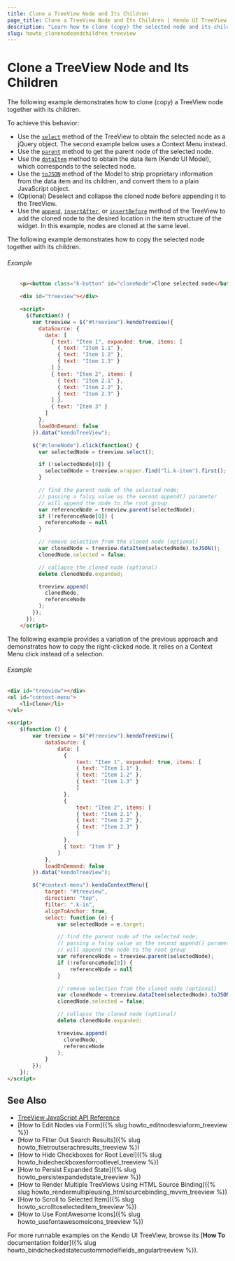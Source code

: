 ```yaml
---
title: Clone a TreeView Node and Its Children
page_title: Clone a TreeView Node and Its Children | Kendo UI TreeView
description: "Learn how to clone (copy) the selected node and its children in a Kendo UI TreeView."
slug: howto_clonenodeandchildren_treeview
---
```


# Clone a TreeView Node and Its Children

The following example demonstrates how to clone (copy) a TreeView node together with its children.

To achieve this behavior:
* Use the [`select`](/api/javascript/ui/treeview#methods-select) method of the TreeView to obtain the selected node as a jQuery object. The second example below uses a Context Menu instead.
* Use the [`parent`](/api/javascript/ui/treeview#methods-parent) method to get the parent node of the selected node.
* Use the [`dataItem`](/api/javascript/ui/treeview#methods-dataItem) method to obtain the data item (Kendo UI Model), which corresponds to the selected node.
* Use the [`toJSON`](/api/javascript/data/model#methods-toJSON) method of the Model to strip proprietary information from the data item and its children, and convert them to a plain JavaScript object.
* (Optional) Deselect and collapse the cloned node before appending it to the TreeView.
* Use the [`append`](/api/javascript/ui/treeview#methods-append), [`insertAfter`](/api/javascript/ui/treeview#methods-insertAfter), or [`insertBefore`](/api/javascript/ui/treeview#methods-insertBefore) method of the TreeView to add the cloned node to the desired location in the item structure of the widget. In this example, nodes are cloned at the same level.

The following example demonstrates how to copy the selected node together with its children.

###### Example

```html
    <p><button class="k-button" id="cloneNode">Clone selected node</button></p>

    <div id="treeview"></div>

    <script>
      $(function() {
        var treeview = $("#treeview").kendoTreeView({
          dataSource: {
            data: [
              { text: "Item 1", expanded: true, items: [
                { text: "Item 1.1" },
                { text: "Item 1.2" },
                { text: "Item 1.3" }
              ] },
              { text: "Item 2", items: [
                { text: "Item 2.1" },
                { text: "Item 2.2" },
                { text: "Item 2.3" }
              ] },
              { text: "Item 3" }
            ]
          },
          loadOnDemand: false
        }).data("kendoTreeView");

        $("#cloneNode").click(function() {
          var selectedNode = treeview.select();

          if (!selectedNode[0]) {
            selectedNode = treeview.wrapper.find("li.k-item").first();
          }

          // find the parent node of the selected node;
          // passing a falsy value as the second append() parameter
          // will append the node to the root group
          var referenceNode = treeview.parent(selectedNode);
          if (!referenceNode[0]) {
            referenceNode = null
          }

          // remove selection from the cloned node (optional)
          var clonedNode = treeview.dataItem(selectedNode).toJSON();
          clonedNode.selected = false;

          // collapse the cloned node (optional)
          delete clonedNode.expanded;

          treeview.append(
            clonedNode,
            referenceNode
          );
        });
      });
    </script>
```

The following example provides a variation of the previous approach and demonstrates how to copy the right-clicked node. It relies on a Context Menu click instead of a selection.

###### Example

```html
<div id="treeview"></div>
<ul id="context-menu">
    <li>Clone</li>
</ul>

<script>
    $(function () {
        var treeview = $("#treeview").kendoTreeView({
            dataSource: {
                data: [
                  {
                      text: "Item 1", expanded: true, items: [
                      { text: "Item 1.1" },
                      { text: "Item 1.2" },
                      { text: "Item 1.3" }
                      ]
                  },
                  {
                      text: "Item 2", items: [
                      { text: "Item 2.1" },
                      { text: "Item 2.2" },
                      { text: "Item 2.3" }
                      ]
                  },
                  { text: "Item 3" }
                ]
            },
            loadOnDemand: false
        }).data("kendoTreeView");

        $("#context-menu").kendoContextMenu({
            target: "#treeview",
            direction: "top",
            filter: ".k-in",
            alignToAnchor: true,
            select: function (e) {
                var selectedNode = e.target;

                // find the parent node of the selected node;
                // passing a falsy value as the second append() parameter
                // will append the node to the root group
                var referenceNode = treeview.parent(selectedNode);
                if (!referenceNode[0]) {
                    referenceNode = null
                }

                // remove selection from the cloned node (optional)
                var clonedNode = treeview.dataItem(selectedNode).toJSON();
                clonedNode.selected = false;

                // collapse the cloned node (optional)
                delete clonedNode.expanded;

                treeview.append(
                  clonedNode,
                  referenceNode
                );
            }
        });
    });
</script>
```

## See Also

* [TreeView JavaScript API Reference](/api/javascript/ui/treeview)
* [How to Edit Nodes via Form]({% slug howto_editnodesviaform_treeview %})
* [How to Filter Out Search Results]({% slug howto_filetroutserachresults_treeview %})
* [How to Hide Checkboxes for Root Level]({% slug howto_hidecheckboxesforrootlevel_treeview %})
* [How to Persist Expanded State]({% slug howto_persistexpandedstate_treeview %})
* [How to Render Multiple TreeViews Using HTML Source Binding]({% slug howto_rendermultipleusing_htmlsourcebinding_mvvm_treeview %})
* [How to Scroll to Selected Item]({% slug howto_scrolltoselecteditem_treeview %})
* [How to Use FontAwesome Icons]({% slug howto_usefontawesomeicons_treeview %})

For more runnable examples on the Kendo UI TreeView, browse its [**How To** documentation folder]({% slug howto_bindcheckedstatecustommodelfields_angulartreeview %}).
